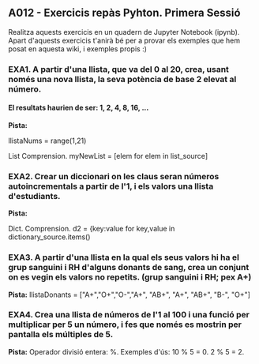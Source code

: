 ## A012 - Exercicis repàs Pyhton. Primera Sessió

Realitza aquests exercicis en un quadern de Jupyter Notebook (ipynb).
Apart d'aquests exercicis t'anirà bé per a provar els exemples que hem posat en aquesta wiki, i exemples propis :) 

### EXA1. A partir d'una llista, que va del 0 al 20, crea, usant només una nova llista, la seva potència de base 2 elevat al número.
#### El resultats haurien de ser: 1, 2, 4, 8, 16, ...

**Pista:**

llistaNums = range(1,21)

List Comprension. 
myNewList = [elem for elem in list_source]

### EXA2. Crear un diccionari on les claus seran números autoincrementals a partir de l'1, i els valors una llista d'estudiants. 

**Pista:**

Dict. Comprension.
d2 = {key:value for key,value in dictionary_source.items()


### EXA3. A partir d'una llista en la qual els seus valors hi ha el grup sanguini i RH d'alguns donants de sang, crea un conjunt on es vegin els valors no repetits. (grup sanguini i RH; pex A+)

**Pista:**
llistaDonants = ["A+","O+","O-","A+", "AB+", "A+", "AB+", "B-", "O+"]


### EXA4. Crea una llista de números de l'1 al 100 i una funció per multiplicar per 5 un número, i fes que només es mostrin per pantalla els múltiples de 5.

**Pista:**
Operador divisió entera: %.
Exemples d'ús: 10 % 5 = 0. 2 % 5 = 2.
